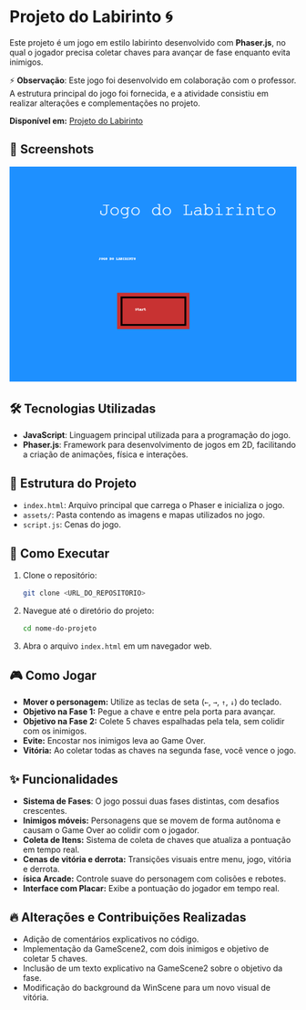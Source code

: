 # Projeto do Labirinto 🌀

Este projeto é um jogo em estilo labirinto desenvolvido com **Phaser.js**, no qual o jogador precisa coletar chaves para avançar de fase enquanto evita inimigos.

⚡ **Observação**: Este jogo foi desenvolvido em colaboração com o professor. A estrutura principal do jogo foi fornecida, e a atividade consistiu em realizar alterações e complementações no projeto.

**Disponível em:** [Projeto do Labirinto](<https://stefannevictoria.github.io/atividades_ponderadas/AtividadeCompt/>)

## 📸 Screenshots

![Projeto do Labirinto](assets/screenshot.png)

## 🛠️ Tecnologias Utilizadas

- **JavaScript**: Linguagem principal utilizada para a programação do jogo.
- **Phaser.js**: Framework para desenvolvimento de jogos em 2D, facilitando a criação de animações, física e interações.

## 📂 Estrutura do Projeto

- `index.html`: Arquivo principal que carrega o Phaser e inicializa o jogo.
- `assets/`: Pasta contendo as imagens e mapas utilizados no jogo.
- `script.js`: Cenas do jogo.

## 🚀 Como Executar

1. Clone o repositório:
    ```sh
    git clone <URL_DO_REPOSITORIO>
    ```
2. Navegue até o diretório do projeto:
    ```sh
    cd nome-do-projeto
    ```
3. Abra o arquivo `index.html` em um navegador web.

## 🎮 Como Jogar

- **Mover o personagem:** Utilize as teclas de seta (`←`, `→`, `↑`, `↓`) do teclado.
- **Objetivo na Fase 1:** Pegue a chave e entre pela porta para avançar.
- **Objetivo na Fase 2:** Colete 5 chaves espalhadas pela tela, sem colidir com os inimigos.
- **Evite:** Encostar nos inimigos leva ao Game Over.
- **Vitória:** Ao coletar todas as chaves na segunda fase, você vence o jogo.

## ✨ Funcionalidades

- **Sistema de Fases**: O jogo possui duas fases distintas, com desafios crescentes.
- **Inimigos móveis:** Personagens que se movem de forma autônoma e causam o Game Over ao colidir com o jogador.
- **Coleta de Itens:** Sistema de coleta de chaves que atualiza a pontuação em tempo real.
- **Cenas de vitória e derrota:** Transições visuais entre menu, jogo, vitória e derrota.
- **ísica Arcade:** Controle suave do personagem com colisões e rebotes.
- **Interface com Placar:** Exibe a pontuação do jogador em tempo real.

## 🔥 Alterações e Contribuições Realizadas

- Adição de comentários explicativos no código.
- Implementação da GameScene2, com dois inimigos e objetivo de coletar 5 chaves.
- Inclusão de um texto explicativo na GameScene2 sobre o objetivo da fase.
- Modificação do background da WinScene para um novo visual de vitória.